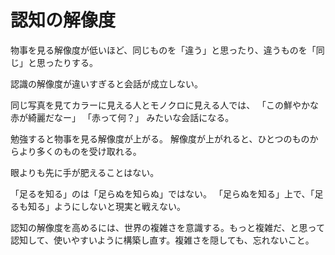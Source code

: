 # 認知の解像度

物事を見る解像度が低いほど、同じものを「違う」と思ったり、違うものを「同じ」と思ったりする。

認識の解像度が違いすぎると会話が成立しない。

同じ写真を見てカラーに見える人とモノクロに見える人では、
「この鮮やかな赤が綺麗だなー」
「赤って何？」
みたいな会話になる。

勉強すると物事を見る解像度が上がる。
解像度が上がれると、ひとつのものからより多くのものを受け取れる。

眼よりも先に手が肥えることはない。

「足るを知る」のは「足らぬを知らぬ」ではない。
「足らぬを知る」上で、「足るも知る」ようにしないと現実と戦えない。

認知の解像度を高めるには、世界の複雑さを意識する。もっと複雑だ、と思って認知して、使いやすいように構築し直す。複雑さを隠しても、忘れないこと。
